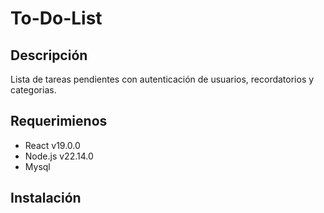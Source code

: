 # To-Do-List

## Descripción
Lista de tareas pendientes con autenticación de usuarios, recordatorios y categorias.

## Requerimienos
- React v19.0.0
- Node.js v22.14.0
- Mysql

## Instalación
